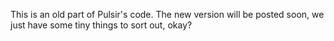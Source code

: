 This is an old part of Pulsir's code. The new version will be posted soon, we just have some tiny things to sort out, okay?
